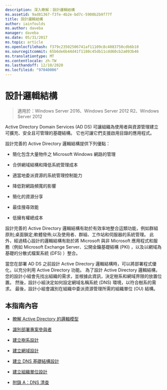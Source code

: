 ```yaml
---
description: 深入瞭解：設計邏輯結構
ms.assetid: 9ad81367-f3fe-4b2e-bd7c-5900b2b9f77f
title: 設計邏輯結構
author: iainfoulds
ms.author: daveba
manager: daveba
ms.date: 05/31/2017
ms.topic: article
ms.openlocfilehash: f379c23502506741af11109c8c4083750cdb6b10
ms.sourcegitcommit: 65b6de6b44d41f1180c45db11cdd60cb2a093b46
ms.translationtype: MT
ms.contentlocale: zh-TW
ms.lasthandoff: 12/10/2020
ms.locfileid: "97040006"
---
```

# <a name="designing-the-logical-structure"></a>設計邏輯結構

>適用於：Windows Server 2016、Windows Server 2012 R2、Windows Server 2012

Active Directory Domain Services (AD DS) 可讓組織為使用者與資源管理建立可擴充、安全且可管理的基礎結構。 它也可讓它們支援啟用目錄的應用程式。

設計完善的 Active Directory 邏輯結構提供下列優點：

-   簡化包含大量物件之 Microsoft Windows 網路的管理

-   合併網域結構和降低系統管理成本

-   適當地委派資源的系統管理控制能力

-   降低對網路頻寬的影響

-   簡化的資源分享

-   最佳搜尋效能

-   低擁有權總成本

設計完善的 Active Directory 邏輯結構有助於有效率地整合這類功能，例如群組原則;桌面鎖定;軟體發佈;以及使用者、群組、工作站和伺服器的系統管理。 此外，經過精心設計的邏輯結構有助於將 Microsoft 與非 Microsoft 應用程式和服務（例如 Microsoft Exchange Server、公開金鑰基礎結構 (PKI) ，以及以網域為基礎的分散式檔案系統 (DFS) ）整合。

當您在部署 AD DS 之前設計 Active Directory 邏輯結構時，可以將部署程式優化，以充分利用 Active Directory 功能。 為了設計 Active Directory 邏輯結構，您的設計小組會先找出組織的需求，並根據此資訊，決定樹系和網域界限的放置位置。 然後，設計小組決定如何設定網域名稱系統 (DNS) 環境，以符合樹系的需求。 最後，設計小組會識別在組織中委派資源管理所需的組織單位 (OU) 結構。

## <a name="in-this-guide"></a>本指南內容

-   [瞭解 Active Directory 的邏輯模型](../../ad-ds/plan/Understanding-the-Active-Directory-Logical-Model.md)

-   [識別部署專案參與者](../../ad-ds/plan/Identifying-the-Deployment-Project-Participants.md)

-   [建立樹系設計](../../ad-ds/plan/Creating-a-Forest-Design.md)

-   [建立網域設計](../../ad-ds/plan/Creating-a-Domain-Design.md)

-   [建立 DNS 基礎結構設計](../../ad-ds/plan/Creating-a-DNS-Infrastructure-Design.md)

-   [建立組織單位設計](../../ad-ds/plan/Creating-an-Organizational-Unit-Design.md)

-   [附錄 A：DNS 清查](../../ad-ds/plan/Appendix-A--DNS-Inventory.md)



